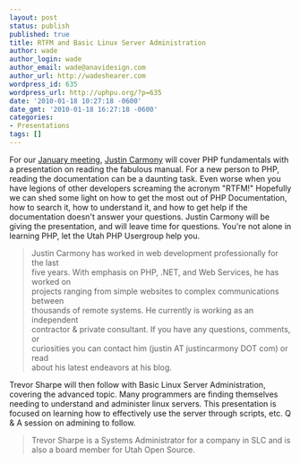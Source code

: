 ```yaml
---
layout: post
status: publish
published: true
title: RTFM and Basic Linux Server Administration
author: wade
author_login: wade
author_email: wade@anavidesign.com
author_url: http://wadeshearer.com
wordpress_id: 635
wordpress_url: http://uphpu.org/?p=635
date: '2010-01-18 10:27:18 -0600'
date_gmt: '2010-01-18 16:27:18 -0600'
categories:
- Presentations
tags: []
---
```

<p>For our <a href="/events/">January meeting</a>, <a href="http://www.justincarmony.com/blog/">Justin Carmony</a> will cover PHP fundamentals with a presentation on reading the fabulous manual. For a new person to PHP, reading the documentation can be a daunting task. Even worse when you have legions of other developers screaming the acronym "RTFM!" Hopefully we can shed some light on how to get the most out of PHP Documentation, how to search it, how to understand it, and how to get help if the documentation doesn't answer your questions. Justin Carmony will be giving the presentation, and will leave time for questions. You're not alone in learning PHP, let the Utah PHP Usergroup help you.</p>
<blockquote><p>Justin Carmony has worked in web development professionally for the last<br />
five years. With emphasis on PHP, .NET, and Web Services, he has worked on<br />
projects ranging from simple websites to complex communications between<br />
thousands of remote systems. He currently is working as an independent<br />
contractor & private consultant. If you have any questions, comments, or<br />
curiosities you can contact him (justin AT justincarmony DOT com) or read<br />
about his latest endeavors at his blog.</p></blockquote>
<p>Trevor Sharpe will then follow with Basic Linux Server Administration, covering the advanced topic. Many programmers are finding themselves needing to understand and administer linux servers.  This presentation is focused on learning how to effectively use the server through scripts, etc.  Q & A session on admining to follow.</p>
<blockquote><p>Trevor Sharpe is a Systems Administrator for a company in SLC and is also a board member for Utah Open Source.</p></blockquote>
